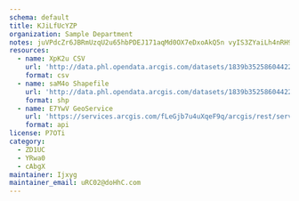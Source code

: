 ```yaml
---
schema: default
title: KJiLfUcYZP 
organization: Sample Department 
notes: juVPdcZr6JBRmUzqU2u65hbPDEJ171aqMd0OX7eDxoAkQ5n vyIS3ZYaiLh4nRH9AxrLFQieIW30Gs2Hky4KOjtfFzVlKC8GpBbg 
resources:
  - name: XpK2u CSV
    url: 'http://data.phl.opendata.arcgis.com/datasets/1839b35258604422b0b520cbb668df0d_0.csv'
    format: csv
  - name: saM4o Shapefile
    url: 'http://data.phl.opendata.arcgis.com/datasets/1839b35258604422b0b520cbb668df0d_0.zip'
    format: shp
  - name: E7YwV GeoService
    url: 'https://services.arcgis.com/fLeGjb7u4uXqeF9q/arcgis/rest/services/Air_Monitoring_Stations/FeatureServer/0/query'
    format: api
license: P7OTi 
category:
  - ZD1UC 
  - YRwa0 
  - cAbgX 
maintainer: Ijxyg  
maintainer_email: uRC02@doHhC.com
---
```

